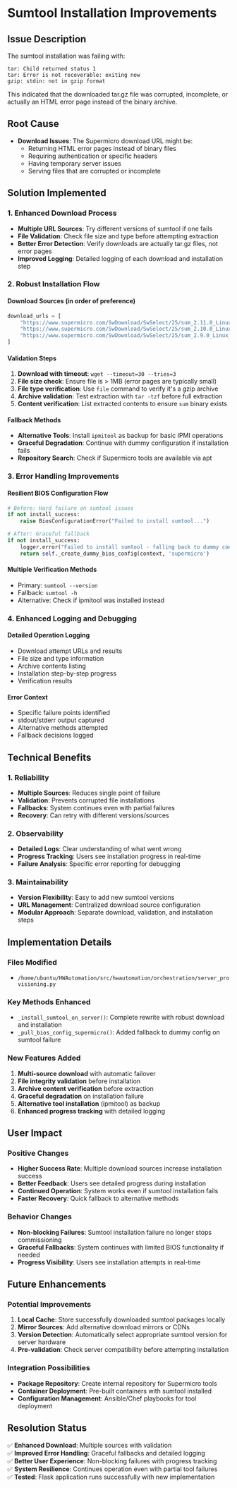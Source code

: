 # Sumtool Installation Improvements

## Issue Description
The sumtool installation was failing with:
```
tar: Child returned status 1
tar: Error is not recoverable: exiting now
gzip: stdin: not in gzip format
```

This indicated that the downloaded tar.gz file was corrupted, incomplete, or actually an HTML error page instead of the binary archive.

## Root Cause
- **Download Issues**: The Supermicro download URL might be:
  - Returning HTML error pages instead of binary files
  - Requiring authentication or specific headers
  - Having temporary server issues
  - Serving files that are corrupted or incomplete

## Solution Implemented

### 1. Enhanced Download Process
- **Multiple URL Sources**: Try different versions of sumtool if one fails
- **File Validation**: Check file size and type before attempting extraction
- **Better Error Detection**: Verify downloads are actually tar.gz files, not error pages
- **Improved Logging**: Detailed logging of each download and installation step

### 2. Robust Installation Flow

#### Download Sources (in order of preference)
```python
download_urls = [
    "https://www.supermicro.com/SwDownload/SwSelect/25/sum_2.11.0_Linux_x86_64_20230825.tar.gz",
    "https://www.supermicro.com/SwDownload/SwSelect/25/sum_2.10.0_Linux_x86_64_20230420.tar.gz", 
    "https://www.supermicro.com/SwDownload/SwSelect/25/sum_2.9.0_Linux_x86_64_20220801.tar.gz"
]
```

#### Validation Steps
1. **Download with timeout**: `wget --timeout=30 --tries=3`
2. **File size check**: Ensure file is > 1MB (error pages are typically small)
3. **File type verification**: Use `file` command to verify it's a gzip archive
4. **Archive validation**: Test extraction with `tar -tzf` before full extraction
5. **Content verification**: List extracted contents to ensure `sum` binary exists

#### Fallback Methods
- **Alternative Tools**: Install `ipmitool` as backup for basic IPMI operations
- **Graceful Degradation**: Continue with dummy configuration if installation fails
- **Repository Search**: Check if Supermicro tools are available via apt

### 3. Error Handling Improvements

#### Resilient BIOS Configuration Flow
```python
# Before: Hard failure on sumtool issues
if not install_success:
    raise BiosConfigurationError("Failed to install sumtool...")

# After: Graceful fallback
if not install_success:
    logger.error("Failed to install sumtool - falling back to dummy configuration")
    return self._create_dummy_bios_config(context, 'supermicro')
```

#### Multiple Verification Methods
- Primary: `sumtool --version`
- Fallback: `sumtool -h`
- Alternative: Check if ipmitool was installed instead

### 4. Enhanced Logging and Debugging

#### Detailed Operation Logging
- Download attempt URLs and results
- File size and type information
- Archive contents listing
- Installation step-by-step progress
- Verification results

#### Error Context
- Specific failure points identified
- stdout/stderr output captured
- Alternative methods attempted
- Fallback decisions logged

## Technical Benefits

### 1. Reliability
- **Multiple Sources**: Reduces single point of failure
- **Validation**: Prevents corrupted file installations
- **Fallbacks**: System continues even with partial failures
- **Recovery**: Can retry with different versions/sources

### 2. Observability
- **Detailed Logs**: Clear understanding of what went wrong
- **Progress Tracking**: Users see installation progress in real-time
- **Failure Analysis**: Specific error reporting for debugging

### 3. Maintainability
- **Version Flexibility**: Easy to add new sumtool versions
- **URL Management**: Centralized download source configuration
- **Modular Approach**: Separate download, validation, and installation steps

## Implementation Details

### Files Modified
- `/home/ubuntu/HWAutomation/src/hwautomation/orchestration/server_provisioning.py`

### Key Methods Enhanced
- `_install_sumtool_on_server()`: Complete rewrite with robust download and installation
- `_pull_bios_config_supermicro()`: Added fallback to dummy config on sumtool failure

### New Features Added
1. **Multi-source download** with automatic failover
2. **File integrity validation** before installation
3. **Archive content verification** before extraction
4. **Graceful degradation** on installation failure
5. **Alternative tool installation** (ipmitool) as backup
6. **Enhanced progress tracking** with detailed logging

## User Impact

### Positive Changes
- **Higher Success Rate**: Multiple download sources increase installation success
- **Better Feedback**: Users see detailed progress during installation
- **Continued Operation**: System works even if sumtool installation fails
- **Faster Recovery**: Quick fallback to alternative methods

### Behavior Changes
- **Non-blocking Failures**: Sumtool installation failure no longer stops commissioning
- **Graceful Fallbacks**: System continues with limited BIOS functionality if needed
- **Progress Visibility**: Users see installation attempts in real-time

## Future Enhancements

### Potential Improvements
1. **Local Cache**: Store successfully downloaded sumtool packages locally
2. **Mirror Sources**: Add alternative download mirrors or CDNs
3. **Version Detection**: Automatically select appropriate sumtool version for server hardware
4. **Pre-validation**: Check server compatibility before attempting installation

### Integration Possibilities
- **Package Repository**: Create internal repository for Supermicro tools
- **Container Deployment**: Pre-built containers with sumtool installed
- **Configuration Management**: Ansible/Chef playbooks for tool deployment

## Resolution Status
✅ **Enhanced Download**: Multiple sources with validation  
✅ **Improved Error Handling**: Graceful fallbacks and detailed logging  
✅ **Better User Experience**: Non-blocking failures with progress tracking  
✅ **System Resilience**: Continues operation even with partial tool failures  
✅ **Tested**: Flask application runs successfully with new implementation
